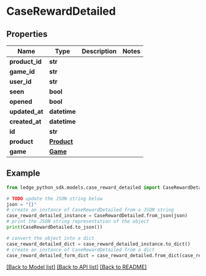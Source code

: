 # CaseRewardDetailed


## Properties

Name | Type | Description | Notes
------------ | ------------- | ------------- | -------------
**product_id** | **str** |  | 
**game_id** | **str** |  | 
**user_id** | **str** |  | 
**seen** | **bool** |  | 
**opened** | **bool** |  | 
**updated_at** | **datetime** |  | 
**created_at** | **datetime** |  | 
**id** | **str** |  | 
**product** | [**Product**](Product.md) |  | 
**game** | [**Game**](Game.md) |  | 

## Example

```python
from ledge_python_sdk.models.case_reward_detailed import CaseRewardDetailed

# TODO update the JSON string below
json = "{}"
# create an instance of CaseRewardDetailed from a JSON string
case_reward_detailed_instance = CaseRewardDetailed.from_json(json)
# print the JSON string representation of the object
print(CaseRewardDetailed.to_json())

# convert the object into a dict
case_reward_detailed_dict = case_reward_detailed_instance.to_dict()
# create an instance of CaseRewardDetailed from a dict
case_reward_detailed_form_dict = case_reward_detailed.from_dict(case_reward_detailed_dict)
```
[[Back to Model list]](../README.md#documentation-for-models) [[Back to API list]](../README.md#documentation-for-api-endpoints) [[Back to README]](../README.md)


